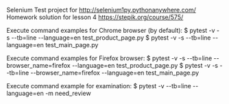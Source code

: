 Selenium Test project for http://selenium1py.pythonanywhere.com/
Homework solution for lesson 4
https://stepik.org/course/575/

Execute command examples for Chrome browser (by default):
$ pytest -v -s --tb=line --language=en test_product_page.py
$ pytest -v -s --tb=line --language=en test_main_page.py

Execute command examples for Firefox browser:
$ pytest -v -s --tb=line --browser_name=firefox --language=en test_product_page.py
$ pytest -v -s --tb=line --browser_name=firefox --language=en test_main_page.py

Execute command example for examination:
$ pytest -v --tb=line --language=en -m need_review
